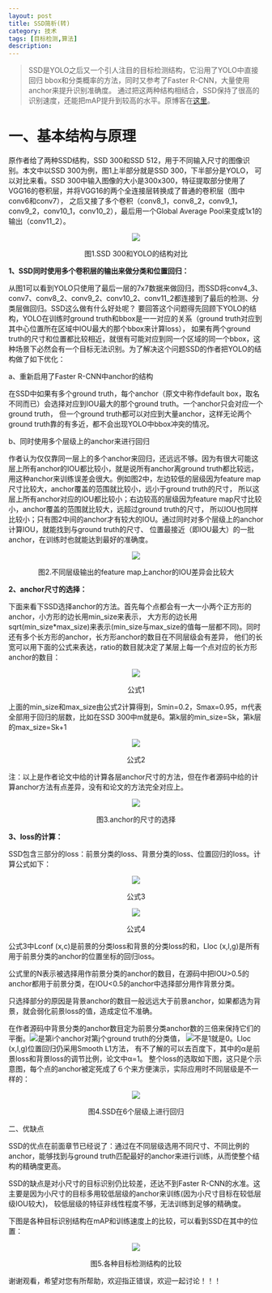 ```yaml
---
layout: post
title: SSD简析(转)
category: 技术
tags: [目标检测,算法]
description: 
---
```


> SSD是YOLO之后又一个引人注目的目标检测结构，它沿用了YOLO中直接回归 bbox和分类概率的方法，同时又参考了Faster R-CNN，大量使用anchor来提升识别准确度。
通过把这两种结构相结合，SSD保持了很高的识别速度，还能把mAP提升到较高的水平。原博客在[这里](https://www.jianshu.com/p/0903b160d554)。

# 一、基本结构与原理 #

原作者给了两种SSD结构，SSD 300和SSD 512，用于不同输入尺寸的图像识别。本文中以SSD 300为例，图1上半部分就是SSD 300，下半部分是YOLO，
可以对比来看。SSD 300中输入图像的大小是300x300，特征提取部分使用了VGG16的卷积层，并将VGG16的两个全连接层转换成了普通的卷积层（图中conv6和conv7），
之后又接了多个卷积（conv8_1，conv8_2，conv9_1，conv9_2，conv10_1，conv10_2），最后用一个Global Average Pool来变成1x1的输出（conv11_2）。

<p align="center">
    <img src="/assets/img/Objective/SSD1.png">
</p>

<p align="center">
    图1.SSD 300和YOLO的结构对比
</p>

**1、SSD同时使用多个卷积层的输出来做分类和位置回归：**

从图1可以看到YOLO只使用了最后一层的7x7数据来做回归，而SSD将conv4_3、conv7、conv8_2、conv9_2、conv10_2、conv11_2都连接到了最后的检测、分类层做回归。SSD这么做有什么好处呢？
要回答这个问题得先回顾下YOLO的结构，YOLO在训练时ground truth和bbox是一一对应的关系（ground truth对应到其中心位置所在区域中IOU最大的那个bbox来计算loss），
如果有两个ground truth的尺寸和位置都比较相近，就很有可能对应到同一个区域的同一个bbox，这种场景下必然会有一个目标无法识别。为了解决这个问题SSD的作者把YOLO的结构做了如下优化：

a、重新启用了Faster R-CNN中anchor的结构

在SSD中如果有多个ground truth，每个anchor（原文中称作default box，取名不同而已）会选择对应到IOU最大的那个ground truth。一个anchor只会对应一个ground truth，
但一个ground truth都可以对应到大量anchor，这样无论两个ground truth靠的有多近，都不会出现YOLO中bbox冲突的情况。

b、同时使用多个层级上的anchor来进行回归

作者认为仅仅靠同一层上的多个anchor来回归，还远远不够。因为有很大可能这层上所有anchor的IOU都比较小，就是说所有anchor离ground truth都比较远，
用这种anchor来训练误差会很大。例如图2中，左边较低的层级因为feature map尺寸比较大，anchor覆盖的范围就比较小，远小于ground truth的尺寸，
所以这层上所有anchor对应的IOU都比较小；右边较高的层级因为feature map尺寸比较小，anchor覆盖的范围就比较大，远超过ground truth的尺寸，
所以IOU也同样比较小；只有图2中间的anchor才有较大的IOU。通过同时对多个层级上的anchor计算IOU，就能找到与ground truth的尺寸、
位置最接近（即IOU最大）的一批anchor，在训练时也就能达到最好的准确度。

<p align="center">
    <img src="/assets/img/Objective/SSD2.png">
</p>

<p align="center">
    图2.不同层级输出的feature map上anchor的IOU差异会比较大
</p>

**2、anchor尺寸的选择：**

下面来看下SSD选择anchor的方法。首先每个点都会有一大一小两个正方形的anchor，小方形的边长用min_size来表示，
大方形的边长用sqrt(min_size*max_size)来表示(min_size与max_size的值每一层都不同)。同时还有多个长方形的anchor，长方形anchor的数目在不同层级会有差异，
他们的长宽可以用下面的公式来表达，ratio的数目就决定了某层上每一个点对应的长方形anchor的数目：

<p align="center">
    <img src="/assets/img/Objective/SSD3.png">
</p>

<p align="center">
    公式1
</p>

上面的min_size和max_size由公式2计算得到，Smin=0.2，Smax=0.95，m代表全部用于回归的层数，比如在SSD 300中m就是6。第k层的min_size=Sk，第k层的max_size=Sk+1

<p align="center">
    <img src="/assets/img/Objective/SSD4.png">
</p>

<p align="center">
    公式2
</p>

注：以上是作者论文中给的计算各层anchor尺寸的方法，但在作者源码中给的计算anchor方法有点差异，没有和论文的方法完全对应上。

<p align="center">
    <img src="/assets/img/Objective/SSD5.png">
</p>

<p align="center">
    图3.anchor的尺寸的选择
</p>

**3、loss的计算：**

SSD包含三部分的loss：前景分类的loss、背景分类的loss、位置回归的loss。计算公式如下：

<p align="center">
    <img src="/assets/img/Objective/SSD6.png">
</p>

<p align="center">
    公式3
</p>

<p align="center">
    <img src="/assets/img/Objective/SSD7.png">
</p>

<p align="center">
    公式4
</p>

公式3中Lconf (x,c)是前景的分类loss和背景的分类loss的和，Lloc (x,l,g)是所有用于前景分类的anchor的位置坐标的回归loss。

公式里的N表示被选择用作前景分类的anchor的数目，在源码中把IOU>0.5的anchor都用于前景分类，在IOU<0.5的anchor中选择部分用作背景分类。

只选择部分的原因是背景anchor的数目一般远远大于前景anchor，如果都选为背景，就会弱化前景loss的值，造成定位不准确。

在作者源码中背景分类的anchor数目定为前景分类anchor数的三倍来保持它们的平衡。![](/assets/img/Objective/SSD7.png)是第i个anchor对第j个ground truth的分类值，
![](/assets/img/Objective/SSD7.png)不是1就是0。Lloc (x,l,g)位置回归仍采用Smooth L1方法， 有不了解的可以去百度下，其中的α是前景loss和背景loss的调节比例，论文中α=1。
整个loss的选取如下图，这只是个示意图，每个点的anchor被定死成了６个来方便演示，实际应用时不同层级是不一样的：

<p align="center">
    <img src="/assets/img/Objective/SSD9.png">
</p>

<p align="center">
    图4.SSD在6个层级上进行回归
</p>

二、优缺点

SSD的优点在前面章节已经说了：通过在不同层级选用不同尺寸、不同比例的anchor，能够找到与ground truth匹配最好的anchor来进行训练，从而使整个结构的精确度更高。

SSD的缺点是对小尺寸的目标识别仍比较差，还达不到Faster R-CNN的水准。这主要是因为小尺寸的目标多用较低层级的anchor来训练(因为小尺寸目标在较低层级IOU较大)，
较低层级的特征非线性程度不够，无法训练到足够的精确度。

下图是各种目标识别结构在mAP和训练速度上的比较，可以看到SSD在其中的位置：

<p align="center">
    <img src="/assets/img/Objective/SSD10.png">
</p>

<p align="center">
    图5.各种目标检测结构的比较
</p>

谢谢观看，希望对您有所帮助，欢迎指正错误，欢迎一起讨论！！！
